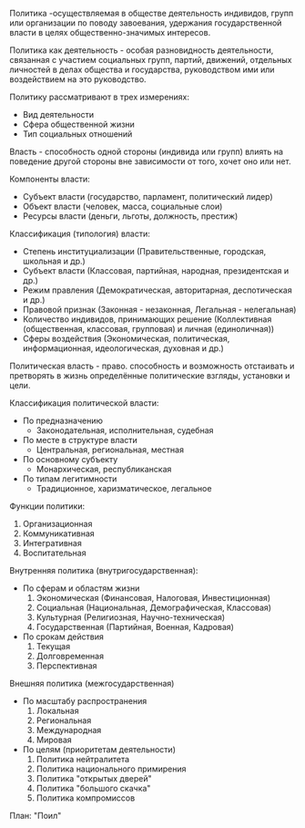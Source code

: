 Политика -осуществляемая в обществе деятельность индивидов, групп или организации по поводу завоевания, удержания государственной власти в целях общественно-значимых интересов.

Политика как деятельность - особая разновидность деятельности, связанная с участием социальных групп, партий, движений, отдельных личностей в делах общества и государства, руководством ими или воздействием на это руководство.

Политику рассматривают в трех измерениях:
- Вид деятельности
- Сфера общественной жизни
- Тип социальных отношений

Власть - способность одной стороны (индивида или групп) влиять на поведение другой стороны вне зависимости от того, хочет оно или нет.

Компоненты власти:
- Субъект власти (государство, парламент, политический лидер)
- Объект власти (человек, масса, социальные слои)
- Ресурсы власти (деньги, льготы, должность, престиж)

Классификация (типология) власти:
- Степень институциализации (Правительственные, городская, школьная и др.)
- Субъект власти (Классовая, партийная, народная, президентская и др.)
- Режим правления (Демократическая, авторитарная, деспотическая и др.)
- Правовой признак (Законная - незаконная, Легальная - нелегальная)
- Количество индивидов, принимающих решение (Коллективная (общественная, классовая, групповая) и личная (единоличная))
- Сферы воздействия (Экономическая, политическая, информационная, идеологическая, духовная и др.)

Политическая власть - право. способность и возможность отстаивать и претворять в жизнь определённые политические взгляды, установки и цели.

Классификация политической власти:
- По предназначению
	-  Законодательная, исполнительная, судебная
- По месте в структуре власти
	- Центральная, региональная, местная
- По основному субъекту
	- Монархическая, республиканская
- По типам легитимности
	- Традиционное, харизматическое, легальное

Функции политики:
1. Организационная
2. Коммуникативная
3. Интегративная
4. Воспитательная

Внутренняя политика (внутригосударственная):
- По сферам и областям жизни
	1. Экономическая (Финансовая, Налоговая, Инвестиционная)
	2. Социальная (Национальная, Демографическая, Классовая)
	3. Культурная (Религиозная, Научно-техническая)
	4. Государственная (Партийная, Военная, Кадровая)
- По срокам действия
	1. Текущая
	2. Долговременная
	3. Перспективная

Внешняя политика (межгосударственная)
- По масштабу распространения
	1. Локальная
	2. Региональная
	3. Международная
	4. Мировая
- По целям (приоритетам деятельности)
	1. Политика нейтралитета
	2. Политика национального примирения
	3. Политика "открытых дверей"
	4. Политика "большого скачка"
	5. Политика компромиссов

План: "Поил"